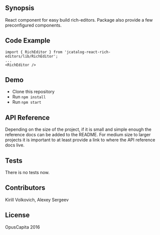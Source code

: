 ## Synopsis

React component for easy build rich-editors. 
Package also provide a few preconfigured components.

## Code Example

```
import { RichEditor } from 'jcatalog-react-rich-editors/lib/RichEditor';
...
<RichEditor />
```

## Demo

* Clone this repository
* Run `npm install`
* Run `npm start`

## API Reference

Depending on the size of the project, if it is small and simple enough the reference docs can be added to the README. 
For medium size to larger projects it is important to at least provide a link to where the API reference docs live.

## Tests

There is no tests now.

## Contributors

Kirill Volkovich, Alexey Sergeev

## License

OpusCapita 2016
